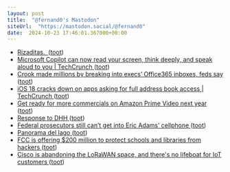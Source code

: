 ```yaml
---
layout: post
title:  "@fernand0's Mastodon"
siteUrl:  "https://mastodon.social/@fernand0"
date:  2024-10-23 17:46:01.367000+00:00
---
```

*  [Rizaditas.  ](https://avecesunafoto.wordpress.com/2024/10/23/rizaditas) ([toot](https://mastodon.social/@fernand0/113357983669664638))
*  [Microsoft Copilot can now read your screen, think deeply, and speak aloud to you \| TechCrunch ](https://techcrunch.com/2024/10/01/microsoft-copilot-can-now-read-your-screen-think-deeper-and-speak-aloud-to-you) ([toot](https://mastodon.social/@fernand0/113357963429155160))
*  [Crook made millions by breaking into execs’ Office365 inboxes, feds say ](https://arstechnica.com/security/2024/10/crook-made-millions-by-breaking-into-execs-office365-inboxes-feds-say) ([toot](https://mastodon.social/@fernand0/113357580884059702))
*  [iOS 18 cracks down on apps asking for full address book access \| TechCrunch ](https://techcrunch.com/2024/06/12/ios-18-cracks-down-on-apps-asking-for-full-address-book-access) ([toot](https://mastodon.social/@fernand0/113357535020171908))
*  [Get ready for more commercials on Amazon Prime Video next year ](https://www.fastcompany.com/91202561/amazon-prime-video-more-ads-streaming-shows-movies-2025-increas) ([toot](https://mastodon.social/@fernand0/113357152258127158))
*  [Response to DHH ](https://ma.tt/2024/10/on-dhh) ([toot](https://mastodon.social/@fernand0/113356493668760524))
*  [Federal prosecutors still can’t get into Eric Adams’ cellphone ](https://www.theverge.com/2024/10/2/24260626/fbi-eric-adams-locked-phone-forgotten-changed-passwor) ([toot](https://mastodon.social/@fernand0/113356196146811897))
*  [Panorama del lago ](https://www.flickr.com/photos/fernand0/54051859891) ([toot](https://mastodon.social/@fernand0/113356086880448229))
*  [FCC is offering $200 million to protect schools and libraries from hackers ](https://www.theverge.com/2024/10/2/24260459/fcc-schools-libraries-cybersecurity-pilot-universal-service-fun) ([toot](https://mastodon.social/@fernand0/113355993681915197))
*  [Cisco is abandoning the LoRaWAN space, and there's no lifeboat for IoT customers ](https://www.theregister.com/2024/10/02/cisco_exiting_lorawan) ([toot](https://mastodon.social/@fernand0/113355874649043823))
